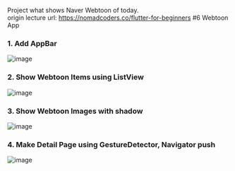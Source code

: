 Project what shows Naver Webtoon of today.   
origin lecture url: https://nomadcoders.co/flutter-for-beginners #6 Webtoon App

### 1. Add AppBar
![image](https://user-images.githubusercontent.com/63082842/214854880-e58fd1c5-0a51-4396-aeb5-1927238fc6a2.png)

### 2. Show Webtoon Items using ListView
![image](https://user-images.githubusercontent.com/63082842/215256112-4daa8ba1-c12b-4548-a192-3de215ce9e40.png)

### 3. Show Webtoon Images with shadow
![image](https://user-images.githubusercontent.com/63082842/215257094-2b67b736-202a-4b45-ab40-dde8e9f48f68.png)

### 4. Make Detail Page using GestureDetector, Navigator push
![image](https://user-images.githubusercontent.com/63082842/215258146-58a193bd-ed23-463a-8228-b8d21963f63d.png)
